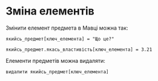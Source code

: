 # Зміна елементів

Змінити елемент предмета в <subject>Мавці</subject> можна так:

```мавка
якийсь_предмет[ключ_елемента] = "Що це?"
```

```мавка
якийсь_предмет.якась_властивість[ключ_елемента] = 3.21
```

Елементи предметів можна видаляти:

```мавка
видалити якийсь_предмет[ключ_елемента]
```
